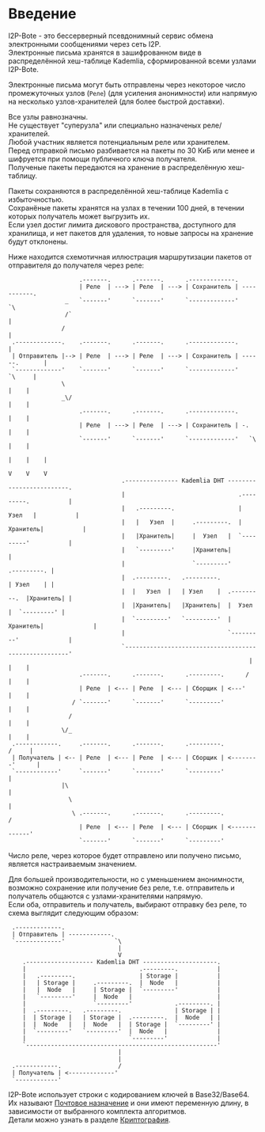 # Введение

I2P-Bote - это бессерверный псевдонимный сервис обмена электронными сообщениями через сеть I2P.  
Электронные письма хранятся в зашифрованном виде в распределённой хеш-таблице Kademlia, сформированной всеми узлами I2P-Bote.

Электронные письма могут быть отправлены через некоторое число промежуточных узлов (`Реле`) (для усиления анонимности) или напрямую на несколько узлов-хранителей (для более быстрой доставки).

Все узлы равнозначны.  
Не существует "суперузла" или специально назначеных реле/хранителей.  
Любой участник является потенциальным реле или хранителем.  
Перед отправкой письмо разбивается на пакеты по 30 КиБ или менее и шифруется при помощи публичного ключа получателя.  
Полученые пакеты передаются на хранение в распределённую хеш-таблицу.

Пакеты сохраняются в распределённой хеш-таблице Kademlia с избыточностью.  
Сохранёные пакеты хранятся на узлах в течении 100 дней, в течении которых получатель может выгрузить их.  
Если узел достиг лимита дискового пространства, доступного для хранилища, и нет пакетов для удаления, то новые запросы на хранение будут отклонены.   

Ниже находится схемотичная иллюстрация маршрутизации пакетов от отправителя до получателя через реле:

```
                    .-------.      .-------.      .-------------.
                    | Реле  | ---> | Реле  | ---> | Сохранитель | -----------.
                _   `-------'      `-------'      `-------------'             `\
                /`                                                              |
               /                                                                |
 .-------------.    .-------.      .-------.      .-------------.               |
 | Отправитель |--> | Реле  | ---> | Реле  | ---> | Сохранитель | ------.       |
 `-------------'    `-------'      `-------'      `-------------'        `\     |
               \                                                           |    |
               _\/                                                         |    |
                    .-------.      .-------.      .-------------.          |    |
                    | Реле  | ---> | Реле  | ---> | Сохранитель | -.       |    |
                    `-------'      `-------'      `-------------'   `\     |    |
                                                                      |    |    |
                                                                      V    V    V
                                .--------------- Kademlia DHT -------------------------.
                                |                                .---------.           |
                                |   .---------.                  |  Узел   |           |
                                |   |   Узел  |     .---------.  |Хранитель|           |
                                |   |Хранитель|     |  Узел   |  `---------'           |
                                |   `---------'     |Хранитель|                        |
                                |                   `---------'            .---------. |
                                |  .---------.   .---------.               | Узел    | |
                                |  |   Узел  |   | Узел    |  .---------.  |Хранитель| |
                                |  |Хранитель|   |Хранитель|  |  Узел   |  `---------' |
                                |  `---------'   `---------'  |Хранитель|              |
                                |                             `---------'              |
                                `------------------------------------------------------'
                                                                    |    |    |
                    .-------.      .-------.      .---------.      /     |    |
                    | Реле  | <--- | Реле  | <--- | Сборщик | <---'      |    |
                  / `-------'      `-------'      `---------'            |    |
                 /                                                       |    |
               \/_                                                       |    |
 .------------.     .-------.      .-------.      .---------.           /     |
 | Получатель | <-- | Реле  | <--- | Реле  | <--- | Сборщик | <--------'      |
 `------------'     `-------'      `-------'      `---------'                 |
               |\                                                             |
                 \                                                            |
                  \ .-------.      .-------.      .---------.                /
                    | Реле  | <--- | Реле  | <--- | Сборщик | <-------------'
                    `-------'      `-------'      `---------'
```

Число реле, через которое будет отправлено или получено письмо, является настраиваемым значением.

Для большей производительности, но с уменьшением анонимности, возможно сохранение или получение без реле, т.е. отправитель и получатель общаются с узлами-хранителями напрямую.  
Если оба, отправитель и получатель, выбирают отправку без реле, то схема выглядит следующим образом:

```
 .-------------.
 | Отправитель | ------------.
 `-------------'              `\
                               |
                               V
    .------------------- Kademlia DHT ---------------------.
    |                                .---------.           |
    |   .---------.                  | Storage |           |
    |   | Storage |     .---------.  |  Node   |           |
    |   |  Node   |     | Storage |  `---------'           |
    |   `---------'     |  Node   |                        |
    |                   `---------'            .---------. |
    |  .---------.   .---------.               | Storage | |
    |  | Storage |   | Storage |  .---------.  |  Node   | |
    |  |  Node   |   |  Node   |  | Storage |  `---------' |
    |  `---------'   `---------'  |  Node   |              |
    |                             `---------'              |
    `------------------------------------------------------'
                               |
                               |
 .------------.                /
 | Получатель | <-------------'
 `------------'
```

I2P-Bote использует строки с кодированием ключей в Base32/Base64.  
Их называют [Почтовое назначение](../terms.md#почтовое-назначение) и они имеют переменную длину, в зависимости от выбранного комплекта алгоритмов.  
Детали можно узнать в разделе [Криптография](cryptography.md).
